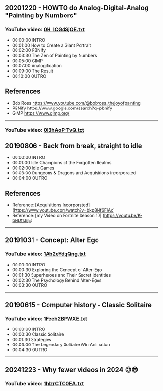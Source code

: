## 20201220 - HOWTO do Analog-Digital-Analog "Painting by Numbers"
### YouTube video: [0H_lCGdSjOE.txt](https://studio.youtube.com/video/0H_lCGdSjOE/edit)
* 00:00:00 INTRO
* 00:01:00 How to Create a Giant Portrait
* 00:02:00 PBNify
* 00:03:30 The Zen of Painting by Numbers
* 00:05:00 GIMP
* 00:07:00 Analogification
* 00:09:00 The Result
* 00:10:00 OUTRO
## References
* Bob Ross https://www.youtube.com/@bobross_thejoyofpainting
* PBNify https://www.google.com/search?q=pbnify
* GIMP https://www.gimp.org/

---

### YouTube video: [0lBhAoP-TvQ.txt](https://studio.youtube.com/video/0lBhAoP-TvQ/edit)
## 20190806 - Back from break, straight to idle
* 00:00:00 INTRO
* 00:01:00 Idle Champions of the Forgotten Realms
* 00:02:00 Idle Games 
* 00:03:00 Dungeons & Dragons and Acquisitions Incorporated
* 00:04:00 OUTRO
## References
   - Reference: [Acquisitions Incorporated] (https://www.youtube.com/watch?v=bkp8Nf6FiAc)
   - Reference: [my Video on Fortnite Season 10] (https://youtu.be/K-bNDflJijE)

---

## 20191031 - Concept: Alter Ego
### YouTube video: [1Ab2eYdqQng.txt](https://studio.youtube.com/video/1Ab2eYdqQng/edit)
* 00:00:00 INTRO
* 00:00:30 Exploring the Concept of Alter-Ego
* 00:01:30 Superheroes and Their Secret Identities
* 00:02:30 The Psychology Behind Alter-Egos
* 00:03:30 OUTRO

---

## 20190615 - Computer history - Classic Solitaire
### YouTube video: [1Feeh2BPWXE.txt](https://studio.youtube.com/video/1Feeh2BPWXE/edit)
* 00:00:00 INTRO
* 00:00:30 Classic Solitaire
* 00:01:30 Strategies 
* 00:03:00 The Legendary Solitaire Win Animation
* 00:04:30 OUTRO

---
## 20241223 - Why fewer videos in 2024 😉😎
### YouTube video: [1hlzrCTO0EA.txt](https://studio.youtube.com/video/1hlzrCTO0EA/edit)
